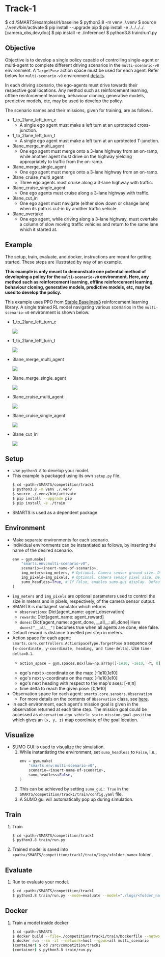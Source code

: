 # Track-1


$ cd <path>/SMARTS/examples/rl/baseline
$ python3.8 -m venv ./.venv
$ source ./.venv/bin/activate
$ pip install --upgrade pip
$ pip install -e ./../../../.[camera_obs,dev,doc]
$ pip install -e ./inference/
$ python3.8 train/run1.py 


## Objective
Objective is to develop a single policy capable of controlling single-agent or multi-agent to complete different driving scenarios in the `multi-scenario-v0` environment. A `TargetPose` action space must be used for each agent. Refer below for `multi-scenario-v0` environment [details](#environment).

In each driving scenario, the ego-agents must drive towards their respective goal locations. Any method such as reinforcement learning, offline reinforcement learning, behaviour cloning, generative models, predictive models, etc, may be used to develop the policy.

The scenario names and their missions, given for training, are as follows.

- 1_to_2lane_left_turn_c 
    + A single ego agent must make a left turn at an uprotected cross-junction.
- 1_to_2lane_left_turn_t 
    + A single ego agent must make a left turn at an uprotected T-junction.
- 3lane_merge_multi_agent
    + One ego agent must merge onto a 3-lane highway from an on-ramp, while another agent must drive on the highway yielding appropriately to traffic from the on-ramp.
- 3lane_merge_single_agent
    + One ego agent must merge onto a 3-lane highway from an on-ramp.
- 3lane_cruise_multi_agent
    + Three ego agents must cruise along a 3-lane highway with traffic.
- 3lane_cruise_single_agent
    + One ego agents must cruise along a 3-lane highway with traffic.
- 3lane_cut_in
    + One ego agent must navigate (either slow down or change lane) when its path is cut-in by another traffic vehicle.
- 3lane_overtake
    + One ego agent, while driving along a 3-lane highway, must overtake a column of slow moving traffic vehicles and return to the same lane which it started at.

## Example
The setup, train, evaluate, and docker, instructions are meant for getting started. These steps are illustrated by way of an example.

**This example is only meant to demonstrate one potential method of developing a policy for the `multi-scenario-v0` environment. Here, any method such as reinforcement learning, offline reinforcement learning, behaviour cloning, generative models, predictive models, etc, may be used to develop the policy.**

This example uses PPO from [Stable Baselines3](https://github.com/DLR-RM/stable-baselines3) reinforcement learning library. A single trained RL model navigating various scenarios in the `multi-scenario-v0` environment is shown below.

+ 1_to_2lane_left_turn_c

    ![](./docs/_static/intersection-c.gif)
+ 1_to_2lane_left_turn_t 

    ![](./docs/_static/intersection-t.gif)
+ 3lane_merge_multi_agent

    ![](./docs/_static/merge-multi.gif)
+ 3lane_merge_single_agent

    ![](./docs/_static/merge-single.gif)
+ 3lane_cruise_multi_agent

    ![](./docs/_static/cruise-multi.gif)
+ 3lane_cruise_single_agent

    ![](./docs/_static/cruise-single.gif)
+ 3lane_cut_in

    ![](./docs/_static/cut-in.gif)

## Setup
+ Use `python3.8` to develop your model.
+ This example is packaged using its own `setup.py` file.
    ```bash
    $ cd <path>/SMARTS/competition/track1
    $ python3.8 -m venv ./.venv
    $ source ./.venv/bin/activate
    $ pip install --upgrade pip
    $ pip install -e ./train
    ```
+ SMARTS is used as a dependent package.

## Environment
+ Make separate environments for each scenario. 
+ Individual environments can be instantiated as follows, by inserting the name of the desired scenario.
    ```python
    env = gym.make(
        "smarts.env:multi-scenario-v0",
        scenario=<insert-name-of-scenario>,
        img_meters=img_meters, # Optional. Camera sensor ground size. Defaults to 64 meters.
        img_pixels=img_pixels, # Optional. Camera sensor pixel size. Defaults to 256 pixels.
        sumo_headless=True, # If False, enables sumo-gui display. Defaults to True. 
    )
    ```
+ `img_meters` and `img_pixels` are optional parameters used to control the size in meters and in pixels, respectively, of the camera sensor output.
+ SMARTS is multiagent simulator which returns
    + `observations`: Dict[agent_name: agent_observation]
    + `rewards`: Dict[agent_name: agent_reward]
    + `dones`: Dict[agent_name: agent_done, \_\_all\_\_: all_done]
    Here `dones["__all__"]` becomes true when all agents are done, else false.
+ Default reward is distance travelled per step in meters.
+ Action space for each agent: `smarts.core.controllers.ActionSpaceType.TargetPose` a sequence of `[x-coordinate, y-coordinate, heading, and time-delta]`. Use `time-delta=0.1`.
    + ```python
      action_space = gym.spaces.Box(low=np.array([-1e10, -1e10, -π, 0]), high=np.array([1e10, 1e10, π, 1e10]), dtype=np.float32)
      ```
    + ego's next x-coordinate on the map: [-1e10,1e10]
    + ego's next y-coordinate on the map: [-1e10,1e10]
    + ego's next heading with respect to the map's axes: [-π,π]
    + time delta to reach the given pose: [0,1e10]
+ Observation space for each agent: `smarts.core.sensors.Observation`
    + For more details on the contents of `Observation` class, see [here](https://github.com/huawei-noah/SMARTS/blob/comp-1/smarts/core/sensors.py#L208).
+ In each environment, each agent's mission goal is given in the observation returned at each time step. The mission goal could be accessed as `observation.ego_vehicle_state.mission.goal.position` which gives an `(x, y, z)` map coordinate of the goal location.

## Visualize
+ SUMO GUI is used to visualize the simulation. 
    1. While instantiating the environment, set `sumo_headless` to `False`, i.e.,
        ```python 
        env = gym.make(
            "smarts.env:multi-scenario-v0",
            scenario=<insert-name-of-scenario>,
            sumo_headless=False,
        )
        ```
    1. This can be achieved by setting `sumo_gui: True` in the `SMARTS/competition/track1/train/config.yaml` file. 
    1. A SUMO gui will automatically pop up during simulation.

## Train
1. Train
    ```bash
    $ cd <path>/SMARTS/competition/track1
    $ python3.8 train/run.py
    ```
1. Trained model is saved into `<path>/SMARTS/competition/track1/train/logs/<folder_name>` folder.

## Evaluate
1. Run to evaluate your model.
    ```bash
    $ cd <path>/SMARTS/competition/track1
    $ python3.8 train/run.py --mode=evaluate --model="./logs/<folder_name>/<model>"
    ```

## Docker
1. Train a model inside docker
    ```bash
    $ cd <path>/SMARTS
    $ docker build --file=./competition/track1/train/Dockerfile --network=host --tag=multi_scenario .
    $ docker run --rm -it --network=host --gpus=all multi_scenario
    (container) $ cd /src/competition/track1
    (container) $ python3.8 train/run.py
    ```